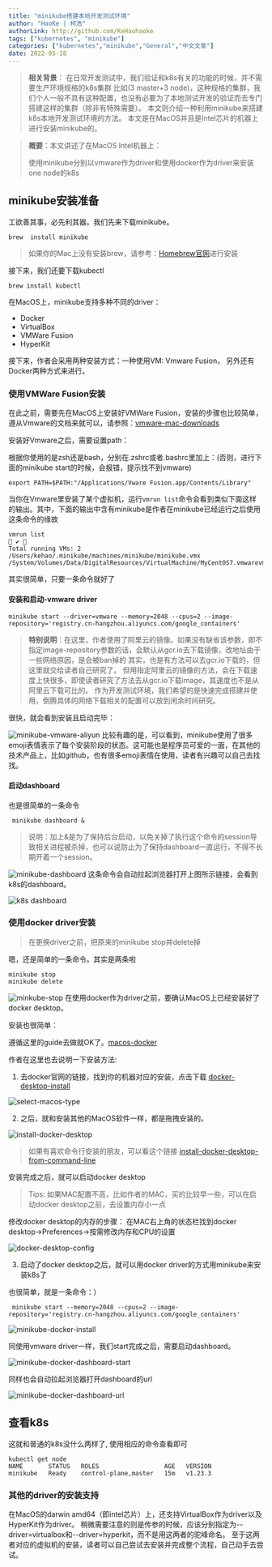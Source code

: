 ```yaml
---
title: "minikube搭建本地开发测试环境"
author: "HaoKe | 柯浩"
authorLink: http://github.com/KeHaohaoke
tags: ["kubernetes", "minikube"]
categories: ["kubernetes","minikube","General","中文文章"]
date: 2022-05-18
---
```

> **相关背景**： 在日常开发测试中，我们验证和k8s有关的功能的时候，并不需要生产环境规格的k8s集群
> 比如(3 master+3 node)，这种规格的集群，我们个人一般不具有这种配置，也没有必要为了本地测试开发的验证而去专门搭建这样的集群（除非有特殊需要）。
> 本文则介绍一种利用minikube来搭建k8s本地开发测试环境的方法。
> 本文是在MacOS并且是Intel芯片的机器上进行安装minikube的。

> **概要**：本文讲述了在MacOS Intel机器上：
> 
> 使用minikube分别以vmware作为driver和使用docker作为driver来安装one node的k8s

## minikube安装准备

工欲善其事，必先利其器。我们先来下载minikube。

``` shell
brew  install minikube
```

> 如果你的Mac上没有安装brew，请参考：[Homebrew官网](https://brew.sh/)进行安装

接下来，我们还要下载kubectl

``` shell
brew install kubectl
```


在MacOS上，minikube支持多种不同的driver：
 -  Docker
 - 	VirtualBox
 - 	VMWare Fusion
 - 	HyperKit

接下来，作者会采用两种安装方式：一种使用VM: Vmware Fusion， 另外还有Docker两种方式来进行。

### 使用VMWare Fusion安装

在此之前，需要先在MacOS上安装好VMWare Fusion，安装的步骤也比较简单，遵从Vmware的文档来就可以，请参照：[vmware-mac-downloads](https://www.vmware.com/products/fusion/fusion-evaluation.html)

安装好Vmware之后，需要设置path：

根据你使用的是zsh还是bash，分别在.zshrc或者.bashrc里加上：(否则，进行下面的minikube start的时候，会报错，提示找不到vmware)

```shell
export PATH=$PATH:"/Applications/Vware Fusion.app/Contents/Library"
```
当你在Vmware里安装了某个虚拟机，运行`vmrun list`命令会看到类似下面这样的输出。其中，下面的输出中含有minikube是作者在minikube已经运行之后使用这条命令的缘故
```shell
vmrun list                                                                                                                       ✔ 
Total running VMs: 2
/Users/kehao/.minikube/machines/minikube/minikube.vmx
/System/Volumes/Data/DigitalResources/VirtualMachine/MyCentOS7.vmwarevm/MyCentOS7.vmx
```


其实很简单，只要一条命令就好了

#### 安装和启动-vmware driver
```shell
minikube start --driver=vmware --memory=2048 --cpus=2 --image-repository='registry.cn-hangzhou.aliyuncs.com/google_containers'
```

> **特别说明**：在这里，作者使用了阿里云的镜像。如果没有缺省该参数，即不指定image-repository参数的话，会默认从gcr.io去下载镜像，改地址由于一些网络原因，是会被ban掉的
> 其实，也是有方法可以去gcr.io下载的，但这里就交给读者自己研究了。
> 但用指定阿里云的镜像的方法，会在下载速度上快很多，即使读者研究了方法去从gcr.io下载image，其速度也不是从阿里云下载可比的。
> 作为开发测试环境，我们希望的是快速完成搭建并使用，倒腾具体的网络下载相关的配置可以放到闲余时间研究。

很快，就会看到安装且启动完毕：

![minikube-vmware-aliyun](./minikube-vmware-aliyun.png)
比较有趣的是，可以看到，minikube使用了很多emoji表情表示了每个安装阶段的状态。这可能也是程序员可爱的一面，在其他的技术产品上，比如github，也有很多emoji表情在使用，读者有兴趣可以自己去找找。

#### 启动dashboard

也是很简单的一条命令

```shell
 minikube dashboard &
```

> 说明：加上&是为了保持后台启动，以免关掉了执行这个命令的session导致相关进程被杀掉，也可以说防止为了保持dashboard一直运行，不得不长期开着一个session。

![minikube-dashboard](./minikube-dashboard.png)
这条命令会自动拉起浏览器打开上图所示链接，会看到k8s的dashboard。

![k8s dashboard](./k8s-dashboard.png)

### 使用docker driver安装

> 在更换driver之前，把原来的minikube stop并delete掉

嗯，还是简单的一条命令。其实是两条啦

```shell
minikube stop
minikube delete
```

![minkube-stop](./minikube-stop.png)
在使用docker作为driver之前，要确认MacOS上已经安装好了docker desktop。

安装也很简单：

遵循这里的guide去做就OK了。[macos-docker](https://docs.docker.com/desktop/mac/install/)

作者在这里也去说明一下安装方法:

1. 去docker官网的链接，找到你的机器对应的安装，点击下载
[docker-desktop-install](https://docs.docker.com/desktop/mac/install/)


![select-macos-type](./select-macos-type.png)

   2. 之后，就和安装其他的MacOS软件一样，都是拖拽安装的。

![install-docker-desktop](./install-docker-desktop.png)

>如果有喜欢命令行安装的朋友，可以看这个链接 [install-docker-desktop-from-command-line](https://docs.docker.com/desktop/mac/install/#install-from-the-command-line)

安装完成之后，就可以启动docker desktop

> Tips: 如果MAC配置不高，比如作者的MAC，买的比较早一些，可以在启动docker desktop之前，去设置内存小一点

修改docker desktop的内存的步骤： 在MAC右上角的状态栏找到docker desktop->Preferences->按需修改内存和CPU的设置

![docker-desktop-config](./docker-desktop-config.png)


3. 启动了docker desktop之后，就可以用docker driver的方式用minikube来安装k8s了 

也很简单，就是一条命令：）

```shell
 minikube start --memory=2048 --cpus=2 --image-repository='registry.cn-hangzhou.aliyuncs.com/google_containers'
```

![minikube-docker-install](./minikube-docker-install.png)

同使用vmware driver一样，我们start完成之后，需要启动dashboard。

![minikube-docker-dashboard-start](./minikube-docker-dashboard-start.png)


同样也会自动拉起浏览器打开dashboard的url

![minikube-docker-dashboard-url](./minikube-docker-dashboard-url.png)
## 查看k8s

这就和普通的k8s没什么两样了, 使用相应的命令查看即可

``` shell
kubectl get node                                                                                          
NAME       STATUS   ROLES                  AGE   VERSION
minikube   Ready    control-plane,master   15m   v1.23.3
```

### 其他的driver的安装支持

在MacOS的darwin amd64（即intel芯片）上，还支持VirtualBox作为driver以及HyperKit作为driver。 
稍微需要注意的则是传参的时候，应该分别指定为--driver=virtualbox和--driver=hyperkit，而不是用这两者的驼峰命名。
至于这两者对应的虚拟机的安装，读者可以自己尝试去安装并完成整个流程，自己动手去尝试。
